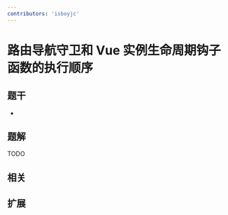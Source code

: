 ```yaml
---
contributors: 'isboyjc'
---
```


# 路由导航守卫和 Vue 实例生命周期钩子函数的执行顺序


## 题干

- 



## 题解

<!-- ::: details 点我查看题解 -->

  TODO

<!-- ::: -->



## 相关



## 扩展
